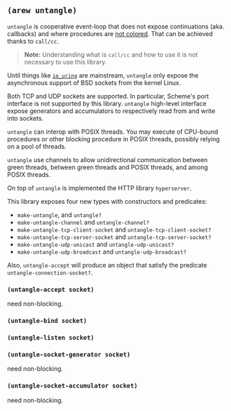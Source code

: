 
## `(arew untangle)`

`untangle` is cooperative event-loop that does not expose
continuations (aka. callbacks) and where procedures are [not
colored](https://journal.stuffwithstuff.com/2015/02/01/what-color-is-your-function/). That can be achieved thanks to `call/cc`.

> **Note:** Understanding what is `call/cc` and how to use it is not
> necessary to use this library.

Until things like
[`io_uring`](https://thenewstack.io/how-io_uring-and-ebpf-will-revolutionize-programming-in-linux/)
are mainstream, `untangle` only expose the asynchronous support of BSD
sockets from the kernel Linux.

Both TCP and UDP sockets are supported. In particular, Scheme's port
interface is not supported by this library. `untangle` high-level
interface expose generators and accumulators to respectively read from
and write into sockets.

`untangle` can interop with POSIX threads. You may execute of
CPU-bound procedures or other blocking procedure in POSIX threads,
possibly relying on a pool of threads.

`untangle` use channels to allow unidirectional communication between
green threads, between green threads and POSIX threads, and among
POSIX threads.

On top of `untangle` is implemented the HTTP library `hyperserver`.

This library exposes four new types with constructors and predicates:

- `make-untangle`, and `untangle?`
- `make-untangle-channel` and `untangle-channel?`
- `make-untangle-tcp-client-socket` and `untangle-tcp-client-socket?`
- `make-untangle-tcp-server-socket` and `untangle-tcp-server-socket?`
- `make-untangle-udp-unicast` and `untangle-udp-unicast?`
- `make-untangle-udp-broadcast` and `untangle-udp-broadcast?`

Also, `untangle-accept` will produce an object that satisfy the
predicate `untangle-connection-socket?`.

### `(untangle-accept socket)`

need non-blocking.

### `(untangle-bind socket)`

### `(untangle-listen socket)`

### `(untangle-socket-generator socket)`

need non-blocking.

### `(untangle-socket-accumulator socket)`

need non-blocking.
